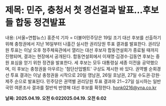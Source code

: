# **제목: 민주, 충청서 첫 경선결과 발표…후보들 합동 정견발표**

  내용: (서울=연합뉴스) 홍준석 기자 = 더불어민주당은 19일 조기 대선 후보를 선출하기 위해 충청권에서 지난 16일부터 나흘간 실시한 권리당원 투표 결과를 발표한다.    권리당원 투표는 이날 오후 청주체육관에서 열리는 대선 후보자 합동연설회가 종료될 때까지 진행되며, 결과는 현장에서 공개된다.    합동연설회에서 이재명·김경수·김동연 후보는 중원 표심을 얻기 위한 정견을 발표한다. 세 후보는 모두 대통령실 세종 이전을 공약했으며, 이 후보는 충청권을 아우르는 '첨단산업벨트' 구상도 제시한 바 있다.    권역별 순회경선 투표 결과는 이날 충청권을 시작으로 20일 영남권, 26일 호남권, 27일 수도권·강원·제주 순으로 발표된다.    민주당은 권역별 권리당원 투표 결과와 21∼27일 실시하는 일반 국민 여론조사 결과를 절반씩 반영해 대선 후보를 확정한다.    honk0216@yna.co.kr

  **날짜: 2025.04.19. 오전 6:022025.04.19. 오전 6:02**